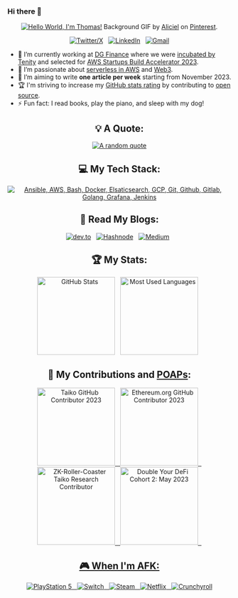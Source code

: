 ### Hi there 👋

<!--
**thedevopszone/thedevopszone** is a ✨ _special_ ✨ repository because its `README.md` (this file) appears on your GitHub profile.

Here are some ideas to get you started:

- 🔭 I’m currently working on ...
- 🌱 I’m currently learning ...
- 👯 I’m looking to collaborate on ...
- 🤔 I’m looking for help with ...
- 💬 Ask me about ...
- 📫 How to reach me: ...
- 😄 Pronouns: ...
- ⚡ Fun fact: ...
-->

<div align="center">

[![Hello World, I'm Thomas!](assets/header.gif)](https://github.com/thedevopszone)
Background GIF by [Aliciel](https://www.pinterest.com/pin/5277724550564022/) on [Pinterest](https://www.pinterest.com/).

[![Twitter/X](https://skillicons.dev/icons?i=twitter)](https://twitter.com/kshyun28) &nbsp;
[![LinkedIn](https://skillicons.dev/icons?i=linkedin)](https://www.linkedin.com/in/jaspergabriel/) &nbsp;
[![Gmail](https://skillicons.dev/icons?i=gmail)](mailto:jasper.d.gabriel@gmail.com?subject=Hello%20Jasper,%20From%20Github)

</div>

- 🔭 I’m currently working at [DG Finance](https://www.linkedin.com/company/p33r-finance/) where we were [incubated by Tenity](https://www.linkedin.com/posts/p33r-finance_tenity-invests-in-13-disruptive-early-stage-activity-7118550943268294656-cH__?utm_source=share&utm_medium=member_desktop) and selected for [AWS Startups Build Accelerator 2023](https://www.linkedin.com/posts/p33r-finance_p33r-awsbuildaccelerator-activity-7121072561857208320-U9f-?utm_source=share&utm_medium=member_desktop).
- 🌱 I’m passionate about [serverless in AWS](https://aws.amazon.com/serverless/) and [Web3](https://ethereum.org/en/web3/).
- 📝 I’m aiming to write **one article per week** starting from November 2023.
- 🏆 I'm striving to increase my [GitHub stats rating](#🏆-my-stats) by contributing to [open source](https://opensource.com/resources/what-open-source).
- ⚡ Fun fact: I read books, play the piano, and sleep with my dog!

<div align="center">

## 💡 A Quote:

[![A random quote](https://quotes-github-readme.vercel.app/api?type=horizontal&theme=dark)](https://github.com/piyushsuthar/github-readme-quotes)

## 💻 My Tech Stack:

[![Ansible, AWS, Bash, Docker, Elsaticsearch, GCP, Git, Github, Gitlab, Golang, Grafana, Jenkins](https://skillicons.dev/icons?i=ansible,aws,bash,docker,elasticsearch,gcp,git,github,gitlab,go,grafana,jenkins)](https://skillicons.dev)

## 📖 Read My Blogs:

<p>
    <a target="_blank"href="https://dev.to/kshyun28"><img alt="dev.to" src="https://img.shields.io/badge/dev.to-0A0A0A?style=for-the-badge&logo=dev.to&logoColor=white" /></a>&nbsp;&nbsp;
    <a target="_blank"href="https://kshyun28.hashnode.dev/"><img alt="Hashnode" src="https://img.shields.io/badge/Hashnode-2962FF?style=for-the-badge&logo=hashnode&logoColor=white" /></a>&nbsp;&nbsp;
    <a target="_blank"href="https://medium.com/@kshyun28"><img alt="Medium" src="https://img.shields.io/badge/Medium-12100E?style=for-the-badge&logo=medium&logoColor=white" /></a>&nbsp;&nbsp;
</p>

## 🏆 My Stats:

<p>
    <img height=175 alt="GitHub Stats" src="https://github-readme-stats.vercel.app/api?username=kshyun28&show_icons=true&count_private=true&theme=dark" />&nbsp;&nbsp;
    <img height=175 alt="Most Used Languages" src="https://github-readme-stats.vercel.app/api/top-langs/?username=kshyun28&layout=compact&theme=dark" />&nbsp;&nbsp;
</p>

## 🤝 My Contributions and [POAPs](https://www.gitpoap.io/p/0x994cca07c9f25fe84211ea61b61eab5552a32c6d):

<p>
    <a target="_blank"href="https://www.gitpoap.io/gp/893"><img height=175 alt="Taiko GitHub Contributor 2023" src="https://www.gitpoap.io/_next/image?url=https%3A%2F%2Fassets.poap.xyz%2Fgitpoap3a-2023-taiko-contributor-2022-logo-1671723111328.png&w=750&q=75" />&nbsp;&nbsp;
    <a target="_blank"href="https://www.gitpoap.io/gp/879"><img height=175 alt="Ethereum.org GitHub Contributor 2023" src="https://www.gitpoap.io/_next/image?url=https%3A%2F%2Fassets.poap.xyz%2Fgitpoap3a-2023-ethereumorg-contributor-2022-logo-1671568487547.png&w=750&q=75" />&nbsp;&nbsp;
    <a target="_blank"href="https://poap.gallery/event/128736"><img height=175 alt="ZK-Roller-Coaster Taiko Research Contributor" src="https://assets.poap.xyz/taiko-research-contributors-2023-logo-1685987761596.png" />&nbsp;&nbsp;
    <a target="_blank" href="https://collectors.poap.xyz/en-US/token/6673781"><img height=175 alt="Double Your DeFi Cohort 2: May 2023" src="https://assets.poap.xyz/0c6eaacb-d527-479b-8a0e-d9e60726851d.png" />&nbsp;&nbsp;
</p>

## 🎮 When I'm AFK:

![PlayStation 5](https://img.shields.io/badge/Playstation%205-003791?style=for-the-badge&logo=playstation-5&logoColor=white) &nbsp;
![Switch](https://img.shields.io/badge/Switch-E60012?style=for-the-badge&logo=nintendo-switch&logoColor=white) &nbsp;
![Steam](https://img.shields.io/badge/steam-%23000000.svg?style=for-the-badge&logo=steam&logoColor=white) &nbsp;
![Netflix](https://img.shields.io/badge/Netflix-E50914?style=for-the-badge&logo=netflix&logoColor=white) &nbsp;
![Crunchyroll](https://img.shields.io/badge/Crunchyroll-F47521?style=for-the-badge&logo=crunchyroll&logoColor=white)

</div>

